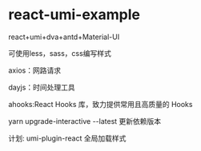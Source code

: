 # react-umi-example
react+umi+dva+antd+Material-UI

可使用less，sass，css编写样式

axios：网路请求

dayjs：时间处理工具

ahooks:React Hooks 库，致力提供常用且高质量的 Hooks






yarn upgrade-interactive --latest  更新依赖版本





计划:
umi-plugin-react   全局加载样式
